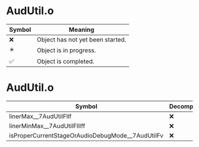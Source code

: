 # AudUtil.o
| Symbol | Meaning 
| ------------- | ------------- 
| :x: | Object has not yet been started. 
| :eight_pointed_black_star: | Object is in progress. 
| :white_check_mark: | Object is completed. 


# AudUtil.o
| Symbol | Decompiled? |
| ------------- | ------------- |
| linerMax__7AudUtilFllf | :x: |
| linerMinMax__7AudUtilFlllff | :x: |
| isProperCurrentStageOrAudioDebugMode__7AudUtilFv | :x: |
